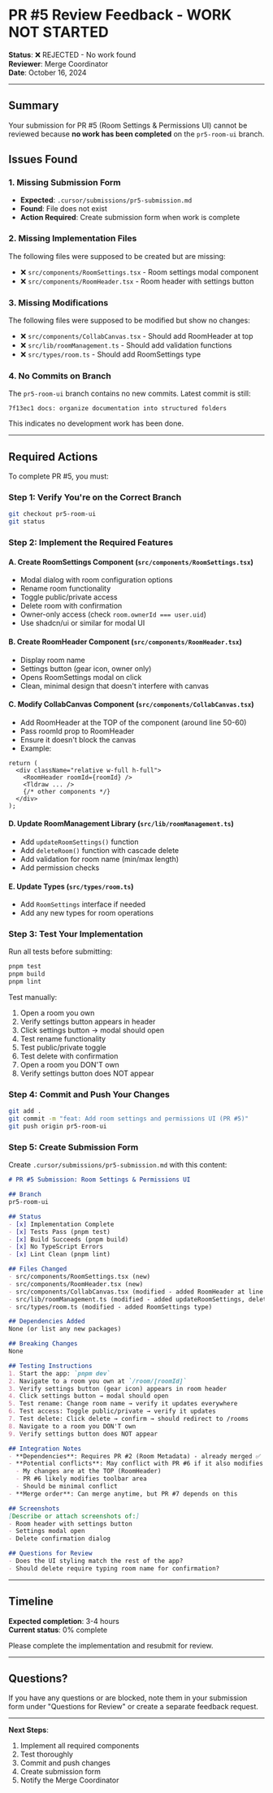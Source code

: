 # PR #5 Review Feedback - WORK NOT STARTED

**Status**: ❌ REJECTED - No work found  
**Reviewer**: Merge Coordinator  
**Date**: October 16, 2024

---

## Summary

Your submission for PR #5 (Room Settings & Permissions UI) cannot be reviewed because **no work has been completed** on the `pr5-room-ui` branch.

## Issues Found

### 1. Missing Submission Form
- **Expected**: `.cursor/submissions/pr5-submission.md`
- **Found**: File does not exist
- **Action Required**: Create submission form when work is complete

### 2. Missing Implementation Files
The following files were supposed to be created but are missing:
- ❌ `src/components/RoomSettings.tsx` - Room settings modal component
- ❌ `src/components/RoomHeader.tsx` - Room header with settings button

### 3. Missing Modifications
The following files were supposed to be modified but show no changes:
- ❌ `src/components/CollabCanvas.tsx` - Should add RoomHeader at top
- ❌ `src/lib/roomManagement.ts` - Should add validation functions
- ❌ `src/types/room.ts` - Should add RoomSettings type

### 4. No Commits on Branch
The `pr5-room-ui` branch contains no new commits. Latest commit is still:
```
7f13ec1 docs: organize documentation into structured folders
```

This indicates no development work has been done.

---

## Required Actions

To complete PR #5, you must:

### Step 1: Verify You're on the Correct Branch
```bash
git checkout pr5-room-ui
git status
```

### Step 2: Implement the Required Features

#### A. Create RoomSettings Component (`src/components/RoomSettings.tsx`)
- Modal dialog with room configuration options
- Rename room functionality
- Toggle public/private access
- Delete room with confirmation
- Owner-only access (check `room.ownerId === user.uid`)
- Use shadcn/ui or similar for modal UI

#### B. Create RoomHeader Component (`src/components/RoomHeader.tsx`)
- Display room name
- Settings button (gear icon, owner only)
- Opens RoomSettings modal on click
- Clean, minimal design that doesn't interfere with canvas

#### C. Modify CollabCanvas Component (`src/components/CollabCanvas.tsx`)
- Add RoomHeader at the TOP of the component (around line 50-60)
- Pass roomId prop to RoomHeader
- Ensure it doesn't block the canvas
- Example:
```tsx
return (
  <div className="relative w-full h-full">
    <RoomHeader roomId={roomId} />
    <Tldraw ... />
    {/* other components */}
  </div>
);
```

#### D. Update RoomManagement Library (`src/lib/roomManagement.ts`)
- Add `updateRoomSettings()` function
- Add `deleteRoom()` function with cascade delete
- Add validation for room name (min/max length)
- Add permission checks

#### E. Update Types (`src/types/room.ts`)
- Add `RoomSettings` interface if needed
- Add any new types for room operations

### Step 3: Test Your Implementation
Run all tests before submitting:
```bash
pnpm test
pnpm build
pnpm lint
```

Test manually:
1. Open a room you own
2. Verify settings button appears in header
3. Click settings button → modal should open
4. Test rename functionality
5. Test public/private toggle
6. Test delete with confirmation
7. Open a room you DON'T own
8. Verify settings button does NOT appear

### Step 4: Commit and Push Your Changes
```bash
git add .
git commit -m "feat: Add room settings and permissions UI (PR #5)"
git push origin pr5-room-ui
```

### Step 5: Create Submission Form

Create `.cursor/submissions/pr5-submission.md` with this content:

```markdown
# PR #5 Submission: Room Settings & Permissions UI

## Branch
pr5-room-ui

## Status
- [x] Implementation Complete
- [x] Tests Pass (pnpm test)
- [x] Build Succeeds (pnpm build)
- [x] No TypeScript Errors
- [x] Lint Clean (pnpm lint)

## Files Changed
- src/components/RoomSettings.tsx (new)
- src/components/RoomHeader.tsx (new)
- src/components/CollabCanvas.tsx (modified - added RoomHeader at line X)
- src/lib/roomManagement.ts (modified - added updateRoomSettings, deleteRoom)
- src/types/room.ts (modified - added RoomSettings type)

## Dependencies Added
None (or list any new packages)

## Breaking Changes
None

## Testing Instructions
1. Start the app: `pnpm dev`
2. Navigate to a room you own at `/room/[roomId]`
3. Verify settings button (gear icon) appears in room header
4. Click settings button → modal should open
5. Test rename: Change room name → verify it updates everywhere
6. Test access: Toggle public/private → verify it updates
7. Test delete: Click delete → confirm → should redirect to /rooms
8. Navigate to a room you DON'T own
9. Verify settings button does NOT appear

## Integration Notes
- **Dependencies**: Requires PR #2 (Room Metadata) - already merged ✅
- **Potential conflicts**: May conflict with PR #6 if it also modifies CollabCanvas.tsx
  - My changes are at the TOP (RoomHeader)
  - PR #6 likely modifies toolbar area
  - Should be minimal conflict
- **Merge order**: Can merge anytime, but PR #7 depends on this

## Screenshots
[Describe or attach screenshots of:]
- Room header with settings button
- Settings modal open
- Delete confirmation dialog

## Questions for Review
- Does the UI styling match the rest of the app?
- Should delete require typing room name for confirmation?
```

---

## Timeline

**Expected completion**: 3-4 hours  
**Current status**: 0% complete

Please complete the implementation and resubmit for review.

---

## Questions?

If you have any questions or are blocked, note them in your submission form under "Questions for Review" or create a separate feedback request.

---

**Next Steps**: 
1. Implement all required components
2. Test thoroughly
3. Commit and push changes
4. Create submission form
5. Notify the Merge Coordinator

